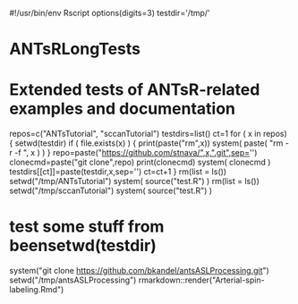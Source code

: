 #!/usr/bin/env Rscript
options(digits=3)
testdir='/tmp/'
# ANTsRLongTests
# Extended tests of ANTsR-related examples and documentation
repos=c("ANTsTutorial",
        "sccanTutorial")
testdirs=list()
ct=1
for ( x in repos)
  {
  setwd(testdir)
  if ( file.exists(x) )
    {
    print(paste("rm",x))
    system( paste( "rm -r -f ", x ) )
    }
  repo=paste("https://github.com/stnava/",x,".git",sep='')
  clonecmd=paste("git clone",repo)
  print(clonecmd)
  system( clonecmd )
  testdirs[[ct]]=paste(testdir,x,sep='')
  ct=ct+1
  }
rm(list = ls())
setwd("/tmp/ANTsTutorial")
system( source("test.R") )
rm(list = ls())
setwd("/tmp/sccanTutorial")
system( source("test.R") )

# test some stuff from beensetwd(testdir)
system("git clone https://github.com/bkandel/antsASLProcessing.git")
setwd("/tmp/antsASLProcessing")
rmarkdown::render("Arterial-spin-labeling.Rmd")
